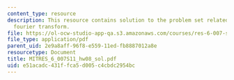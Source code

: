 ```yaml
---
content_type: resource
description: This resource contains solution to the problem set related to continuous-time
  fourier transform.
file: https://ol-ocw-studio-app-qa.s3.amazonaws.com/courses/res-6-007-signals-and-systems-spring-2011/e51acadc431ffca5d005c4cbdc2954bc_MITRES_6_007S11_hw08_sol.pdf
file_type: application/pdf
parent_uid: 2e9a8aff-96f8-e559-11ed-fb8887012a8e
resourcetype: Document
title: MITRES_6_007S11_hw08_sol.pdf
uid: e51acadc-431f-fca5-d005-c4cbdc2954bc
---
```

